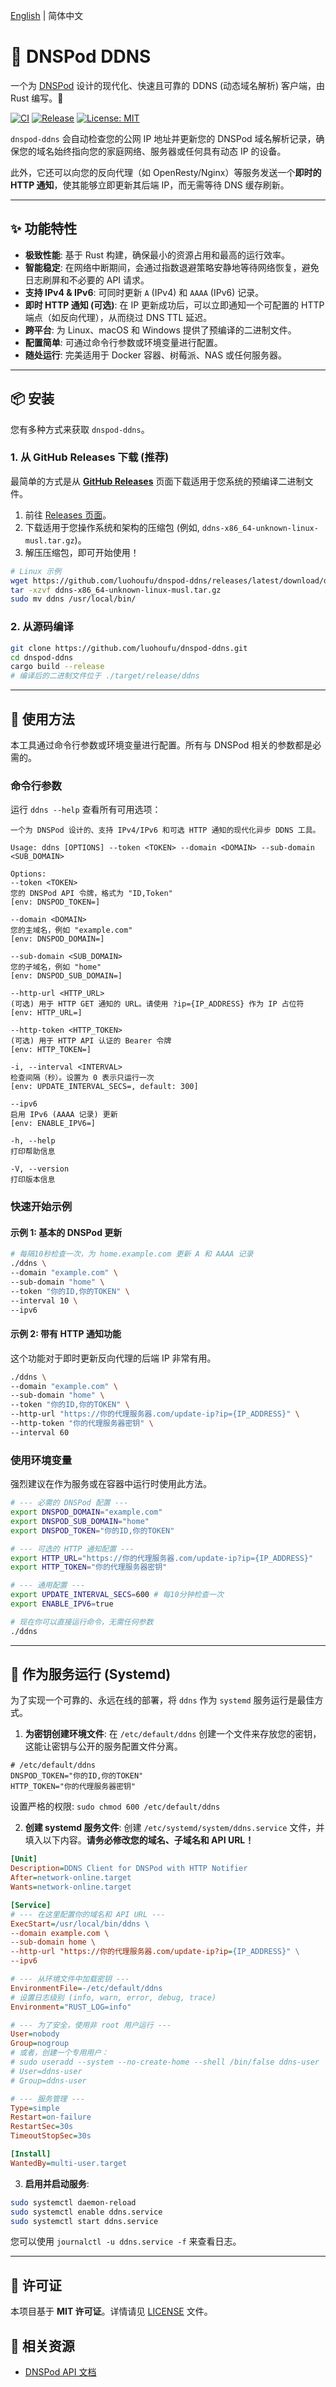 [English](./README.md) | 简体中文

# 🚀 DNSPod DDNS

一个为 [DNSPod](https://www.dnspod.cn/) 设计的现代化、快速且可靠的 DDNS (动态域名解析) 客户端，由 Rust 编写。🦀

[![CI](https://github.com/luohoufu/dnspod-ddns/actions/workflows/ci.yml/badge.svg)](https://github.com/luohoufu/dnspod-ddns/actions/workflows/ci.yml)
[![Release](https://github.com/luohoufu/dnspod-ddns/actions/workflows/release.yml/badge.svg)](https://github.com/luohoufu/dnspod-ddns/actions/workflows/release.yml)
[![License: MIT](https://img.shields.io/badge/License-MIT-yellow.svg)](https://opensource.org/licenses/MIT)

`dnspod-ddns` 会自动检查您的公网 IP 地址并更新您的 DNSPod 域名解析记录，确保您的域名始终指向您的家庭网络、服务器或任何具有动态 IP 的设备。

此外，它还可以向您的反向代理（如 OpenResty/Nginx）等服务发送一个**即时的 HTTP 通知**，使其能够立即更新其后端 IP，而无需等待 DNS 缓存刷新。

---

## ✨ 功能特性

- **极致性能**: 基于 Rust 构建，确保最小的资源占用和最高的运行效率。
- **智能稳定**: 在网络中断期间，会通过指数退避策略安静地等待网络恢复，避免日志刷屏和不必要的 API 请求。
- **支持 IPv4 & IPv6**: 可同时更新 `A` (IPv4) 和 `AAAA` (IPv6) 记录。
- **即时 HTTP 通知 (可选)**: 在 IP 更新成功后，可以立即通知一个可配置的 HTTP 端点（如反向代理），从而绕过 DNS TTL 延迟。
- **跨平台**: 为 Linux、macOS 和 Windows 提供了预编译的二进制文件。
- **配置简单**: 可通过命令行参数或环境变量进行配置。
- **随处运行**: 完美适用于 Docker 容器、树莓派、NAS 或任何服务器。

---

## 📦 安装

您有多种方式来获取 `dnspod-ddns`。

### 1. 从 GitHub Releases 下载 (推荐)

最简单的方式是从 [**GitHub Releases**](https://github.com/luohoufu/dnspod-ddns/releases) 页面下载适用于您系统的预编译二进制文件。

1. 前往 [Releases 页面](https://github.com/luohoufu/dnspod-ddns/releases)。
2. 下载适用于您操作系统和架构的压缩包 (例如, `ddns-x86_64-unknown-linux-musl.tar.gz`)。
3. 解压压缩包，即可开始使用！

```bash
# Linux 示例
wget https://github.com/luohoufu/dnspod-ddns/releases/latest/download/ddns-x86_64-unknown-linux-musl.tar.gz
tar -xzvf ddns-x86_64-unknown-linux-musl.tar.gz
sudo mv ddns /usr/local/bin/
```

### 2. 从源码编译

```bash
git clone https://github.com/luohoufu/dnspod-ddns.git
cd dnspod-ddns
cargo build --release
# 编译后的二进制文件位于 ./target/release/ddns
```

---

## 🚀 使用方法

本工具通过命令行参数或环境变量进行配置。所有与 DNSPod 相关的参数都是必需的。

### 命令行参数

运行 `ddns --help` 查看所有可用选项：

```text
一个为 DNSPod 设计的、支持 IPv4/IPv6 和可选 HTTP 通知的现代化异步 DDNS 工具。

Usage: ddns [OPTIONS] --token <TOKEN> --domain <DOMAIN> --sub-domain <SUB_DOMAIN>

Options:
--token <TOKEN>
您的 DNSPod API 令牌，格式为 "ID,Token"
[env: DNSPOD_TOKEN=]

--domain <DOMAIN>
您的主域名，例如 "example.com"
[env: DNSPOD_DOMAIN=]

--sub-domain <SUB_DOMAIN>
您的子域名，例如 "home"
[env: DNSPOD_SUB_DOMAIN=]

--http-url <HTTP_URL>
(可选) 用于 HTTP GET 通知的 URL。请使用 ?ip={IP_ADDRESS} 作为 IP 占位符
[env: HTTP_URL=]

--http-token <HTTP_TOKEN>
(可选) 用于 HTTP API 认证的 Bearer 令牌
[env: HTTP_TOKEN=]

-i, --interval <INTERVAL>
检查间隔（秒）。设置为 0 表示只运行一次
[env: UPDATE_INTERVAL_SECS=, default: 300]

--ipv6
启用 IPv6 (AAAA 记录) 更新
[env: ENABLE_IPV6=]

-h, --help
打印帮助信息

-V, --version
打印版本信息
```

### 快速开始示例

#### 示例 1: 基本的 DNSPod 更新

```bash
# 每隔10秒检查一次，为 home.example.com 更新 A 和 AAAA 记录
./ddns \
--domain "example.com" \
--sub-domain "home" \
--token "你的ID,你的TOKEN" \
--interval 10 \
--ipv6
```

#### 示例 2: 带有 HTTP 通知功能

这个功能对于即时更新反向代理的后端 IP 非常有用。

```bash
./ddns \
--domain "example.com" \
--sub-domain "home" \
--token "你的ID,你的TOKEN" \
--http-url "https://你的代理服务器.com/update-ip?ip={IP_ADDRESS}" \
--http-token "你的代理服务器密钥" \
--interval 60
```

### 使用环境变量

强烈建议在作为服务或在容器中运行时使用此方法。

```bash
# --- 必需的 DNSPod 配置 ---
export DNSPOD_DOMAIN="example.com"
export DNSPOD_SUB_DOMAIN="home"
export DNSPOD_TOKEN="你的ID,你的TOKEN"

# --- 可选的 HTTP 通知配置 ---
export HTTP_URL="https://你的代理服务器.com/update-ip?ip={IP_ADDRESS}"
export HTTP_TOKEN="你的代理服务器密钥"

# --- 通用配置 ---
export UPDATE_INTERVAL_SECS=600 # 每10分钟检查一次
export ENABLE_IPV6=true

# 现在你可以直接运行命令，无需任何参数
./ddns
```

---

## 🤖 作为服务运行 (Systemd)

为了实现一个可靠的、永远在线的部署，将 `ddns` 作为 `systemd` 服务运行是最佳方式。

1. **为密钥创建环境文件**:
在 `/etc/default/ddns` 创建一个文件来存放您的密钥，这能让密钥与公开的服务配置文件分离。
```
# /etc/default/ddns
DNSPOD_TOKEN="你的ID,你的TOKEN"
HTTP_TOKEN="你的代理服务器密钥"
```
设置严格的权限: `sudo chmod 600 /etc/default/ddns`

2. **创建 systemd 服务文件**:
创建 `/etc/systemd/system/ddns.service` 文件，并填入以下内容。**请务必修改您的域名、子域名和 API URL！**

```ini
[Unit]
Description=DDNS Client for DNSPod with HTTP Notifier
After=network-online.target
Wants=network-online.target

[Service]
# --- 在这里配置你的域名和 API URL ---
ExecStart=/usr/local/bin/ddns \
--domain example.com \
--sub-domain home \
--http-url "https://你的代理服务器.com/update-ip?ip={IP_ADDRESS}" \
--ipv6

# --- 从环境文件中加载密钥 ---
EnvironmentFile=-/etc/default/ddns
# 设置日志级别 (info, warn, error, debug, trace)
Environment="RUST_LOG=info"

# --- 为了安全，使用非 root 用户运行 ---
User=nobody
Group=nogroup
# 或者，创建一个专用用户：
# sudo useradd --system --no-create-home --shell /bin/false ddns-user
# User=ddns-user
# Group=ddns-user

# --- 服务管理 ---
Type=simple
Restart=on-failure
RestartSec=30s
TimeoutStopSec=30s

[Install]
WantedBy=multi-user.target
```

3. **启用并启动服务**:
```bash
sudo systemctl daemon-reload
sudo systemctl enable ddns.service
sudo systemctl start ddns.service
```

您可以使用 `journalctl -u ddns.service -f` 来查看日志。

---

## 📄 许可证

本项目基于 **MIT 许可证**。详情请见 [LICENSE](LICENSE) 文件。

## 📖 相关资源
- [DNSPod API 文档](https://docs.dnspod.cn/api/record-list/)
